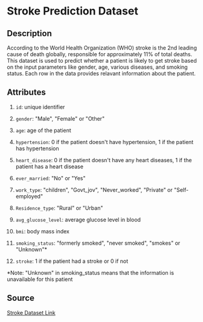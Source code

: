 # Stroke Prediction Dataset

## Description

According to the World Health Organization (WHO) stroke is the 2nd leading cause of death globally, responsible for approximately 11% of total deaths.
This dataset is used to predict whether a patient is likely to get stroke based on the input parameters like gender, age, various diseases, and smoking status. Each row in the data provides relavant information about the patient.

## Attributes

1) `id`: unique identifier

2) `gender`: "Male", "Female" or "Other"

3) `age`: age of the patient

4) `hypertension`: 0 if the patient doesn't have hypertension, 1 if the patient has hypertension

5) `heart_disease`: 0 if the patient doesn't have any heart diseases, 1 if the patient has a heart disease

6) `ever_married`: "No" or "Yes"

7) `work_type`: "children", "Govt_jov", "Never_worked", "Private" or "Self-employed"

8) `Residence_type`: "Rural" or "Urban"

9) `avg_glucose_level`: average glucose level in blood

10) `bmi`: body mass index

11) `smoking_status`: "formerly smoked", "never smoked", "smokes" or "Unknown"*

12) `stroke`: 1 if the patient had a stroke or 0 if not


*Note: "Unknown" in smoking_status means that the information is unavailable for this patient



## Source

[Stroke Dataset Link](https://www.kaggle.com/datasets/fedesoriano/stroke-prediction-dataset)

